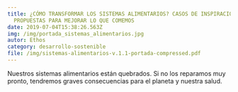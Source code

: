 ```yaml
---
title: ¿CÓMO TRANSFORMAR LOS SISTEMAS ALIMENTARIOS? CASOS DE INSPIRACIÓN Y
  PROPUESTAS PARA MEJORAR LO QUE COMEMOS
date: 2019-07-04T15:38:26.563Z
img: /img/portada_sistemas_alimentarios.jpg
autor: Ethos
category: desarrollo-sostenible
file: /img/sistemas-alimentarios-v.1.1-portada-compressed.pdf
---
```

<!--StartFragment-->

Nuestros sistemas alimentarios están quebrados. Si no los reparamos muy pronto, tendremos graves consecuencias para el planeta y nuestra salud.

<!--EndFragment-->